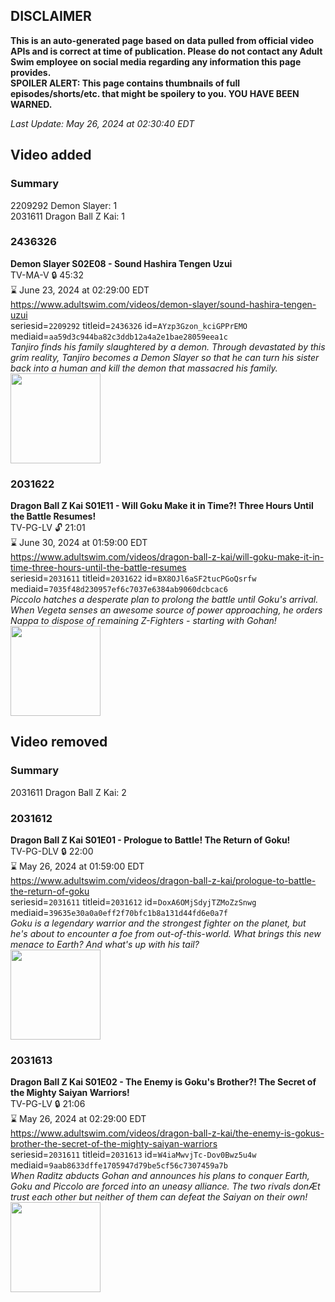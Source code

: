 ## DISCLAIMER
**This is an auto-generated page based on data pulled from official video APIs and is correct at time of publication. Please do not contact any Adult Swim employee on social media regarding any information this page provides.**  
**SPOILER ALERT: This page contains thumbnails of full episodes/shorts/etc. that might be spoilery to you. YOU HAVE BEEN WARNED.**  

_Last Update: May 26, 2024 at 02:30:40 EDT_
## Video added
### Summary
2209292 Demon Slayer: 1  
2031611 Dragon Ball Z Kai: 1  
### 2436326
**Demon Slayer S02E08 - Sound Hashira Tengen Uzui**  
TV-MA-V 🔒 45:32  
⌛ June 23, 2024 at 02:29:00 EDT  
https://www.adultswim.com/videos/demon-slayer/sound-hashira-tengen-uzui  
seriesid=`2209292` titleid=`2436326` id=`AYzp3Gzon_kciGPPrEMO` mediaid=`aa59d3c944ba82c3ddb12a4a2e1bae28059eea1c`  
_Tanjiro finds his family slaughtered by a demon. Through devastated by this grim reality, Tanjiro becomes a Demon Slayer so that he can turn his sister back into a human and kill the demon that massacred his family._  
<a href="https://media.cdn.adultswim.com/uploads/20240115/thumbnails/2_241151238104-Screenshot2024-01-15at12.34.30PM.png"><img src="https://media.cdn.adultswim.com/uploads/20240115/thumbnails/2_241151238104-Screenshot2024-01-15at12.34.30PM.png" height="144px" /></a>
### 2031622
**Dragon Ball Z Kai S01E11 - Will Goku Make it in Time?! Three Hours Until the Battle Resumes!**  
TV-PG-LV 🔓 21:01  
⌛ June 30, 2024 at 01:59:00 EDT  
https://www.adultswim.com/videos/dragon-ball-z-kai/will-goku-make-it-in-time-three-hours-until-the-battle-resumes  
seriesid=`2031611` titleid=`2031622` id=`BX8OJl6aSF2tucPGoQsrfw` mediaid=`7035f48d230957ef6c7037e6384ab9060dcbcac6`  
_Piccolo hatches a desperate plan to prolong the battle until Goku's arrival. When Vegeta senses an awesome source of power approaching, he orders Nappa to dispose of remaining Z-Fighters - starting with Gohan!_  
<a href="https://i.cdn.turner.com/adultswim/big/image-upload/thumbnails/thumb-2_image-15568402519354.jpg"><img src="https://i.cdn.turner.com/adultswim/big/image-upload/thumbnails/thumb-2_image-15568402519354.jpg" height="144px" /></a>
## Video removed
### Summary
2031611 Dragon Ball Z Kai: 2  
### 2031612
**Dragon Ball Z Kai S01E01 - Prologue to Battle! The Return of Goku!**  
TV-PG-DLV 🔒 22:00  
⌛ May 26, 2024 at 01:59:00 EDT  
https://www.adultswim.com/videos/dragon-ball-z-kai/prologue-to-battle-the-return-of-goku  
seriesid=`2031611` titleid=`2031612` id=`DoxA6OMjSdyjTZMoZzSnwg` mediaid=`39635e30a0a0eff2f70bfc1b8a131d44fd6e0a7f`  
_Goku is a legendary warrior and the strongest fighter on the planet, but he's about to encounter a foe from out-of-this-world. What brings this new menace to Earth? And what's up with his tail?_  
<a href="https://media.cdn.adultswim.com/uploads/20240304/thumbnails/2_2434113448-Screenshot2024-03-04at11.33.38AM.png"><img src="https://media.cdn.adultswim.com/uploads/20240304/thumbnails/2_2434113448-Screenshot2024-03-04at11.33.38AM.png" height="144px" /></a>
### 2031613
**Dragon Ball Z Kai S01E02 - The Enemy is Goku's Brother?! The Secret of the Mighty Saiyan Warriors!**  
TV-PG-LV 🔒 21:06  
⌛ May 26, 2024 at 02:29:00 EDT  
https://www.adultswim.com/videos/dragon-ball-z-kai/the-enemy-is-gokus-brother-the-secret-of-the-mighty-saiyan-warriors  
seriesid=`2031611` titleid=`2031613` id=`W4iaMwvjTc-Dov0Bwz5u4w` mediaid=`9aab8633dffe1705947d79be5cf56c7307459a7b`  
_When Raditz abducts Gohan and announces his plans to conquer Earth, Goku and Piccolo are forced into an uneasy alliance. The two rivals donÆt trust each other but neither of them can defeat the Saiyan on their own!_  
<a href="https://media.cdn.adultswim.com/uploads/20240307/thumbnails/2_24371348415-Screenshot2024-03-07at1.48.04PM.png"><img src="https://media.cdn.adultswim.com/uploads/20240307/thumbnails/2_24371348415-Screenshot2024-03-07at1.48.04PM.png" height="144px" /></a>
